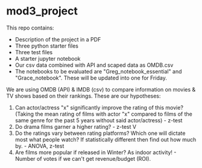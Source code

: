 # mod3_project

This repo contains:
* Description of the project in a PDF
* Three python starter files
* Three test files
* A starter jupyter notebook
* Our csv data combined with API and scaped data as OMDB.csv
* The notebooks to be evaluated are "Greg_notebook_essential" and "Grace_notebook". These will be updated into one for Friday.

We are using OMDB (API) & IMDB (csv) to compare information on movies & TV shows based on their rankings.
These are our hypotheses:
1. Can actor/actress "x" significantly improve the rating of this movie? (Taking the mean rating of films with actor "x" compared to films of the same genre for  the past 5 years without said actor/actress) - z-test
2. Do drama films garner a higher rating? - z-test V
3. Do the ratings vary between rating platforms? Which one will dictate most what people watch? If statistically different then find out how much by. - ANOVA, z-test 
4. Are films more popular if released in Winter? As indoor activity! - Number of votes if we can't get revenue/budget (ROI).